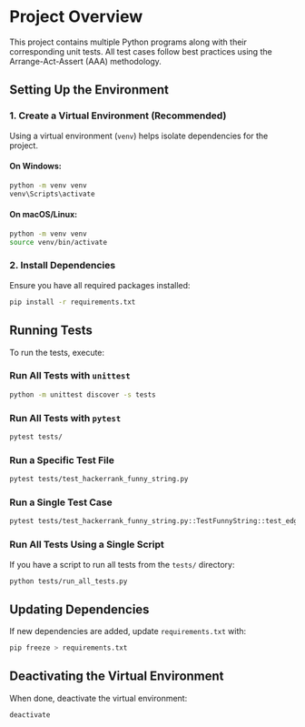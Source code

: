 # Project Overview

This project contains multiple Python programs along with their corresponding unit tests.
All test cases follow best practices using the Arrange-Act-Assert (AAA) methodology.

## Setting Up the Environment

### 1. Create a Virtual Environment (Recommended)
Using a virtual environment (`venv`) helps isolate dependencies for the project.

#### On Windows:
```sh
python -m venv venv
venv\Scripts\activate
```

#### On macOS/Linux:
```sh
python -m venv venv
source venv/bin/activate
```

### 2. Install Dependencies
Ensure you have all required packages installed:
```sh
pip install -r requirements.txt
```

## Running Tests

To run the tests, execute:

### Run All Tests with `unittest`
```sh
python -m unittest discover -s tests
```

### Run All Tests with `pytest`
```sh
pytest tests/
```

### Run a Specific Test File
```sh
pytest tests/test_hackerrank_funny_string.py
```

### Run a Single Test Case
```sh
pytest tests/test_hackerrank_funny_string.py::TestFunnyString::test_edge_case
```

### Run All Tests Using a Single Script
If you have a script to run all tests from the `tests/` directory:
```sh
python tests/run_all_tests.py
```

## Updating Dependencies
If new dependencies are added, update `requirements.txt` with:
```sh
pip freeze > requirements.txt
```

## Deactivating the Virtual Environment
When done, deactivate the virtual environment:
```sh
deactivate
```

